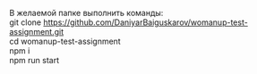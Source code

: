 В желаемой папке выполнить команды:<br/>
git clone https://github.com/DaniyarBaiguskarov/womanup-test-assignment.git<br/>
cd womanup-test-assignment<br/>
npm i<br/>
npm run start<br/>
